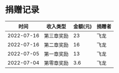 # 捐赠记录

| 时间 | 收入类型 | 金额(元) | 捐赠者 |
| --- | --- | --- | --- |
| 2022-07-16 | 第三章奖励 | 23     | 飞龙  |
| 2022-07-16 | 第二章奖励 | 16     | 飞龙  |
| 2022-07-05 | 第一章奖励 | 13     | 飞龙  |
| 2022-07-04 | 第零章奖励 | 3.6     | 飞龙  |
